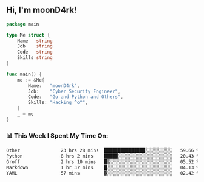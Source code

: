 <h2> Hi, I'm moonD4rk!</h2>

```go
package main

type Me struct {
	Name   string
	Job    string
	Code   string
	Skills string
}

func main() {
	me := &Me{
		Name:   "moonD4rk",
		Job:    "Cyber Security Engineer",
		Code:   "Go and Python and Others",
		Skills: "Hacking ^o^",
	}
	_ = me
}
```

<h3>📊 This Week I Spent My Time On:</h3>
<!-- <img align='right' src="https://github-readme-stats.vercel.app/api?username=moond4rk&show_icons=true&theme=radical", width="300" height="150"> -->

<!--START_SECTION:waka-->

```txt
Other               23 hrs 28 mins  ███████████████░░░░░░░░░░   59.66 %
Python              8 hrs 2 mins    █████░░░░░░░░░░░░░░░░░░░░   20.43 %
Groff               2 hrs 10 mins   █▒░░░░░░░░░░░░░░░░░░░░░░░   05.52 %
Markdown            1 hr 37 mins    █░░░░░░░░░░░░░░░░░░░░░░░░   04.13 %
YAML                57 mins         ▓░░░░░░░░░░░░░░░░░░░░░░░░   02.42 %
```

<!--END_SECTION:waka-->

